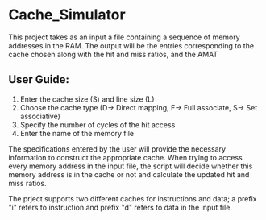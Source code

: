 # Cache_Simulator
This project takes as an input a file containing a sequence of memory addresses in the RAM. The output will be the entries corresponding to the cache chosen along with the hit and miss ratios, and the AMAT

## User Guide:
1. Enter the cache size (S) and line size (L)
2. Choose the cache type (D-> Direct mapping, F-> Full associate, S-> Set associative)
3. Specify the number of cycles of the hit access
4. Enter the name of the memory file

The specifications entered by the user will provide the necessary information to construct the appropriate cache.
When trying to access every memory address in the input file, the script will decide whether this memory address is in the cache or not and calculate the updated hit and miss ratios. 

The prject supports two different caches for instructions and data; a prefix "i" refers to instruction and prefix "d" refers to data in the input file. 
